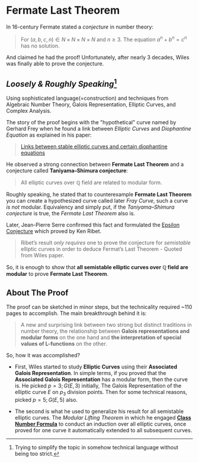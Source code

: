 # Fermate Last Theorem
In 16-century Fermate stated a *conjecture* in number theory:


> For $(a,b,c,n) \in N\times N\times N \times N$ and $n \geq 3$. The equation $a^n+b^n=c^n$ has no solution.

And claimed he had the proof! Unfortunately, after nearly 3 decades, Wiles was finally able to prove the conjecture.

## *Loosely & Roughly Speaking*[^ss]

Using sophisticated language(=construction) and techniques from Algebraic Number Theory, Galois Representation, Elliptic Curves, and Complex Analysis.

The story of the proof begins with the "hypothetical" curve named by Gerhard Frey when he found a link between *Elliptic Curves* and *Diophantine Equation* as explained in his paper:
> [Links between stable elliptic curves and certain diophantine equations](https://github.com/FrancescaRossi/frey)

He observed a strong connection between **Fermate Last Theorem** and a conjecture called **Taniyama–Shimura conjecture**:
> All elliptic curves over $\mathbb{Q}$ field are related to modular form.

Roughly speaking, he stated that to counterexample **Fermate Last Theorem** you can create a hypothesized curve called later *Fray Curve*, such a curve *is not* modular. Equivalency and simply put, if the *Taniyama–Shimura conjecture* is true, the *Fermate Last Theorem* also is.

Later, Jean-Pierre Serre confirmed this fact and formulated the [Epsilon Conjecture](https://en.wikipedia.org/wiki/Ribet%27s_theorem) which proved by Ken Ribet.

> Ribet’s result *only requires* one to prove the conjecture for *semistable* elliptic curves in order to deduce Fermat’s Last Theorem - Quoted from Wiles paper.

So, it is enough to show that **all semistable elliptic curves over $\mathbb{Q}$ field are modular** to prove **Fermate Last Theorem**.


## About The Proof
The proof can be sketched in minor steps, but the technicality required ~110 pages to accomplish. The main breakthrough behind it is:

> A new and surprising link between two strong but distinct traditions in number theory, the relationship between **Galois representations and modular forms** on the one hand and **the interpretation of special values of L-functions** on the other.

So, how it was accomplished? 

* First, Wiles started to study **Elliptic Curves** using their **Associated Galois Representation**. In simple terms, if you proved that the **Associated Galois Representation** has a modular form, then the curve is. He picked $p = 3; G(E,3)$ initially, The Galois Representation of the elliptic curve $E$ on $p_3$ division points. Then for some technical reasons, picked $p = 5; G(E,5)$ also.

* The second is what he used to generalize his result for all semistable elliptic curves. The *Modular Lifting Theorem* in which he engaged **[Class Number Formula]** to conduct an induction over all elliptic curves, once proved for one curve it automatically extended to all subsequent curves.

[Class Number Formula]: https://en.wikipedia.org/wiki/Class_number_formula


[^ss]: Trying to simplify the topic in somehow technical language without being too strict.
